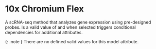 # 10x Chromium Flex
A scRNA-seq method that analyzes gene expression using pre-designed probes. Is a valid value of and when selected triggers conditional dependencies for additional attributes.


{: .note }
There are no defined valid values for this model attribute.
